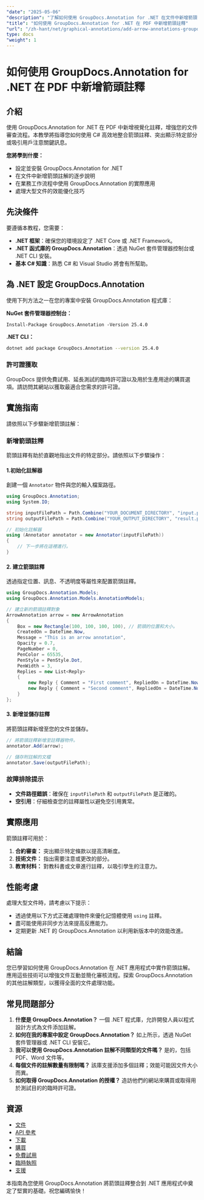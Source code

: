 ```yaml
---
"date": "2025-05-06"
"description": "了解如何使用 GroupDocs.Annotation for .NET 在文件中新增箭頭註解。本指南提供逐步說明和程式碼範例。"
"title": "如何使用 GroupDocs.Annotation for .NET 在 PDF 中新增箭頭註釋"
"url": "/zh-hant/net/graphical-annotations/add-arrow-annotations-groupdocs-annotation-dotnet/"
type: docs
"weight": 1
---
```


# 如何使用 GroupDocs.Annotation for .NET 在 PDF 中新增箭頭註釋

## 介紹
使用 GroupDocs.Annotation for .NET 在 PDF 中新增視覺化註釋，增強您的文件審查流程。本教學將指導您如何使用 C# 高效地整合箭頭註釋、突出顯示特定部分或吸引用戶注意關鍵訊息。 

**您將學到什麼：**
- 設定並安裝 GroupDocs.Annotation for .NET
- 在文件中新增箭頭註解的逐步說明
- 在業務工作流程中使用 GroupDocs.Annotation 的實際應用
- 處理大型文件的效能優化技巧

## 先決條件
要遵循本教程，您需要：
- **.NET 框架**：確保您的環境設定了 .NET Core 或 .NET Framework。
- **.NET 函式庫的 GroupDocs.Annotation**：透過 NuGet 套件管理器控制台或 .NET CLI 安裝。
- **基本 C# 知識**：熟悉 C# 和 Visual Studio 將會有所幫助。

## 為 .NET 設定 GroupDocs.Annotation
使用下列方法之一在您的專案中安裝 GroupDocs.Annotation 程式庫：

**NuGet 套件管理器控制台：**
```shell
Install-Package GroupDocs.Annotation -Version 25.4.0
```

**.NET CLI：**
```bash
dotnet add package GroupDocs.Annotation --version 25.4.0
```

### 許可證獲取
GroupDocs 提供免費試用、延長測試的臨時許可證以及用於生產用途的購買選項。請訪問其網站以獲取最適合您需求的許可證。

## 實施指南
請依照以下步驟新增箭頭註解：

### 新增箭頭註釋
箭頭註釋有助於直觀地指出文件的特定部分。請依照以下步驟操作：

#### 1.初始化註解器
創建一個 `Annotator` 物件與您的輸入檔案路徑。
```csharp
using GroupDocs.Annotation;
using System.IO;

string inputFilePath = Path.Combine("YOUR_DOCUMENT_DIRECTORY", "input.pdf");
string outputFilePath = Path.Combine("YOUR_OUTPUT_DIRECTORY", "result.pdf");

// 初始化註解器
using (Annotator annotator = new Annotator(inputFilePath))
{
    // 下一步將在這裡進行。
}
```

#### 2. 建立箭頭註釋
透過指定位置、訊息、不透明度等屬性來配置箭頭註釋。
```csharp
using GroupDocs.Annotation.Models;
using GroupDocs.Annotation.Models.AnnotationModels;

// 建立新的箭頭註釋對象
ArrowAnnotation arrow = new ArrowAnnotation
{
    Box = new Rectangle(100, 100, 100, 100), // 箭頭的位置和大小。
    CreatedOn = DateTime.Now,
    Message = "This is an arrow annotation",
    Opacity = 0.7,
    PageNumber = 0, 
    PenColor = 65535,
    PenStyle = PenStyle.Dot,
    PenWidth = 3,
    Replies = new List<Reply>
    {
        new Reply { Comment = "First comment", RepliedOn = DateTime.Now },
        new Reply { Comment = "Second comment", RepliedOn = DateTime.Now }
    }
};
```

#### 3. 新增並儲存註釋
將箭頭註釋新增至您的文件並儲存。
```csharp
// 將箭頭註釋新增至註釋器物件。
annotator.Add(arrow);

// 儲存附註解的文檔
annotator.Save(outputFilePath);
```

### 故障排除提示
- **文件路徑錯誤**：確保在 `inputFilePath` 和 `outputFilePath` 是正確的。
- **空引用**：仔細檢查您的註釋屬性以避免空引用異常。

## 實際應用
箭頭註釋可用於：
1. **合約審查：** 突出顯示特定條款以提高清晰度。
2. **技術文件：** 指出需要注意或更改的部分。
3. **教育材料：** 對教科書或文章進行註釋，以吸引學生的注意力。

## 性能考慮
處理大型文件時，請考慮以下提示：
- 透過使用以下方式正確處理物件來優化記憶體使用 `using` 註釋。
- 盡可能使用非同步方法來提高反應能力。
- 定期更新 .NET 的 GroupDocs.Annotation 以利用新版本中的效能改進。

## 結論
您已學習如何使用 GroupDocs.Annotation 在 .NET 應用程式中實作箭頭註解。應用這些技術可以增強文件互動並簡化審核流程。探索 GroupDocs.Annotation 的其他註解類型，以獲得全面的文件處理功能。

## 常見問題部分
1. **什麼是 GroupDocs.Annotation？**
   一個 .NET 程式庫，允許開發人員以程式設計方式為文件添加註解。
2. **如何在我的專案中設定 GroupDocs.Annotation？**
   如上所示，透過 NuGet 套件管理器或 .NET CLI 安裝它。
3. **我可以使用 GroupDocs.Annotation 註解不同類型的文件嗎？**
   是的，包括 PDF、Word 文件等。
4. **每個文件的註解數量有限制嗎？**
   該庫支援添加多個註釋；效能可能因文件大小而異。
5. **如何取得 GroupDocs.Annotation 的授權？**
   造訪他們的網站來購買或取得用於測試目的的臨時許可證。

## 資源
- [文件](https://docs.groupdocs.com/annotation/net/)
- [API 參考](https://reference.groupdocs.com/annotation/net/)
- [下載](https://releases.groupdocs.com/annotation/net/)
- [購買](https://purchase.groupdocs.com/buy)
- [免費試用](https://releases.groupdocs.com/annotation/net/)
- [臨時執照](https://purchase.groupdocs.com/temporary-license/)
- [支援](https://forum.groupdocs.com/c/annotation/) 

本指南為您使用 GroupDocs.Annotation 將箭頭註釋整合到 .NET 應用程式中奠定了堅實的基礎。祝您編碼愉快！